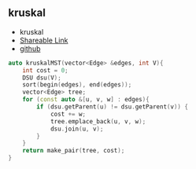 
## kruskal

- kruskal
- [Shareable Link](https://thesobersobber.github.io/CP-Snippets/kruskal)
- [github](https://github.com/theSoberSobber/CP-Snippets/blob/main/snippets.json#L724)

```cpp
auto kruskalMST(vector<Edge> &edges, int V){
    int cost = 0;
    DSU dsu(V);
    sort(begin(edges), end(edges));
    vector<Edge> tree;
    for (const auto &[u, v, w] : edges){
        if (dsu.getParent(u) != dsu.getParent(v)) {
            cost += w;
            tree.emplace_back(u, v, w);
            dsu.join(u, v);
        }
    }
    return make_pair(tree, cost);
}

```
